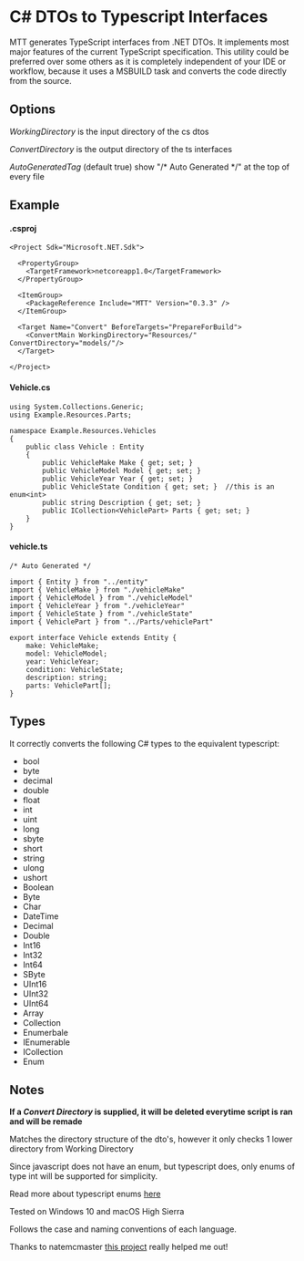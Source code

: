 # C# DTOs to Typescript Interfaces

MTT generates TypeScript interfaces from .NET DTOs. It implements most major features of the current TypeScript specification.  This utility could be preferred over some others as it is completely independent of your IDE or workflow, because it uses a MSBUILD task and converts the code directly from the source.

## Options
*WorkingDirectory* is the input directory of the cs dtos

*ConvertDirectory* is the output directory of the ts interfaces

*AutoGeneratedTag* (default true) show "/* Auto Generated */" at the top of every file

## Example
#### .csproj
```
<Project Sdk="Microsoft.NET.Sdk">

  <PropertyGroup>
    <TargetFramework>netcoreapp1.0</TargetFramework>
  </PropertyGroup>

  <ItemGroup>
    <PackageReference Include="MTT" Version="0.3.3" />
  </ItemGroup>

  <Target Name="Convert" BeforeTargets="PrepareForBuild">
    <ConvertMain WorkingDirectory="Resources/" ConvertDirectory="models/"/>
  </Target>

</Project>
```

#### Vehicle.cs
```
using System.Collections.Generic;
using Example.Resources.Parts;

namespace Example.Resources.Vehicles
{
    public class Vehicle : Entity 
    {
        public VehicleMake Make { get; set; }
        public VehicleModel Model { get; set; }
        public VehicleYear Year { get; set; }
        public VehicleState Condition { get; set; }  //this is an enum<int>
        public string Description { get; set; }
        public ICollection<VehiclePart> Parts { get; set; }
    }
}
```

#### vehicle.ts
```
/* Auto Generated */

import { Entity } from "../entity"
import { VehicleMake } from "./vehicleMake"
import { VehicleModel } from "./vehicleModel"
import { VehicleYear } from "./vehicleYear"
import { VehicleState } from "./vehicleState"
import { VehiclePart } from "../Parts/vehiclePart"

export interface Vehicle extends Entity {
	make: VehicleMake;
	model: VehicleModel;
	year: VehicleYear;
	condition: VehicleState;
	description: string;
	parts: VehiclePart[];
}
```

## Types
It correctly converts the following C# types to the equivalent typescript:

* bool
* byte
* decimal
* double
* float
* int
* uint
* long
* sbyte   
* short       
* string
* ulong
* ushort  
* Boolean
* Byte
* Char
* DateTime
* Decimal
* Double
* Int16
* Int32
* Int64
* SByte
* UInt16
* UInt32
* UInt64
* Array
* Collection
* Enumerbale
* IEnumerable
* ICollection
* Enum<int>

## Notes
**If a *Convert Directory* is supplied, it will be deleted everytime script is ran and will be remade**


Matches the directory structure of the dto's, however it only checks 1 lower directory from Working Directory


Since javascript does not have an enum, but typescript does, only enums of type int will be supported for simplicity.

Read more about typescript enums [here](https://www.typescriptlang.org/docs/handbook/enums.html)


Tested on Windows 10 and macOS High Sierra


Follows the case and naming conventions of each language.


Thanks to natemcmaster [this project](https://github.com/natemcmaster/msbuild-tasks) really helped me out!
